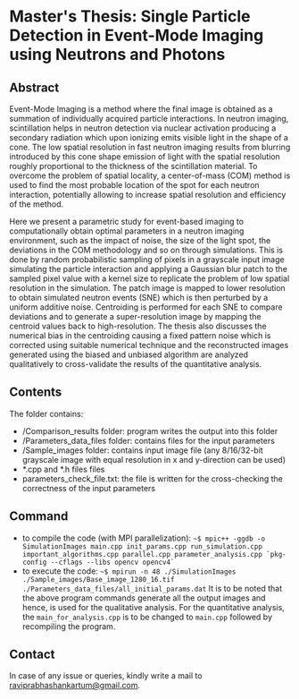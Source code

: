 # Master's Thesis: Single Particle Detection in Event-Mode Imaging using Neutrons and Photons
## Abstract
Event-Mode Imaging is a method where the final image is obtained as a summation of individually acquired particle interactions. In neutron imaging, scintillation helps in neutron detection via nuclear activation producing a secondary radiation which upon ionizing emits visible light in the shape of a cone. The low spatial resolution in fast neutron imaging results from blurring introduced by this cone shape emission of light with the spatial resolution roughly proportional to the thickness of the scintillation material. To overcome the problem of spatial locality, a center-of-mass (COM) method is used to find the most probable location of the spot for each neutron interaction, potentially allowing to increase spatial resolution and efficiency of the method.

Here we present a parametric study for event-based imaging to computationally obtain optimal parameters in a neutron imaging environment, such as the impact of noise, the size of the light spot, the deviations in the COM methodology and so on through simulations. This is done by random probabilistic sampling of pixels in a grayscale input image simulating the particle interaction and applying a Gaussian blur patch to the sampled pixel value with a kernel size to replicate the problem of low spatial resolution in the simulation. The patch image is mapped to lower resolution to obtain simulated neutron events (SNE) which is then perturbed by a uniform additive noise. Centroiding is performed for each SNE to compare deviations and to generate a super-resolution image by mapping the centroid values back to high-resolution. The thesis also discusses the numerical bias in the centroiding causing a fixed pattern noise which is corrected using suitable numerical technique and the reconstructed images generated using the biased and unbiased algorithm are analyzed qualitatively to cross-validate the results of the quantitative analysis.


## Contents
The folder contains:
- /Comparison_results folder: program writes the output into this folder
- /Parameters_data_files folder: contains files for the input parameters
- /Sample_images folder: contains input image file (any 8/16/32-bit grayscale image with equal resolution in x and y-direction can be used)
- *.cpp and *.h files files
- parameters_check_file.txt: the file is written for the cross-checking the correctness of the input parameters

## Command
- to compile the code (with MPI parallelization): 
```~$ mpic++ -ggdb -o SimulationImages main.cpp init_params.cpp run_simulation.cpp important_algorithms.cpp parallel.cpp parameter_analysis.cpp `pkg-config --cflags --libs opencv opencv4` ```
- to execute the code: 
```~$ mpirun -n 48 ./SimulationImages ./Sample_images/Base_image_1280_16.tif ./Parameters_data_files/all_initial_params.dat```
It is to be noted that the above program commands generate all the output images and hence, is used for the qualitative analysis. For the quantitative analysis, the ```main_for_analysis.cpp``` is to be changed to ```main.cpp``` followed by recompiling the program. 

## Contact
In case of any issue or queries, kindly write a mail to raviprabhashankartum@gmail.com.